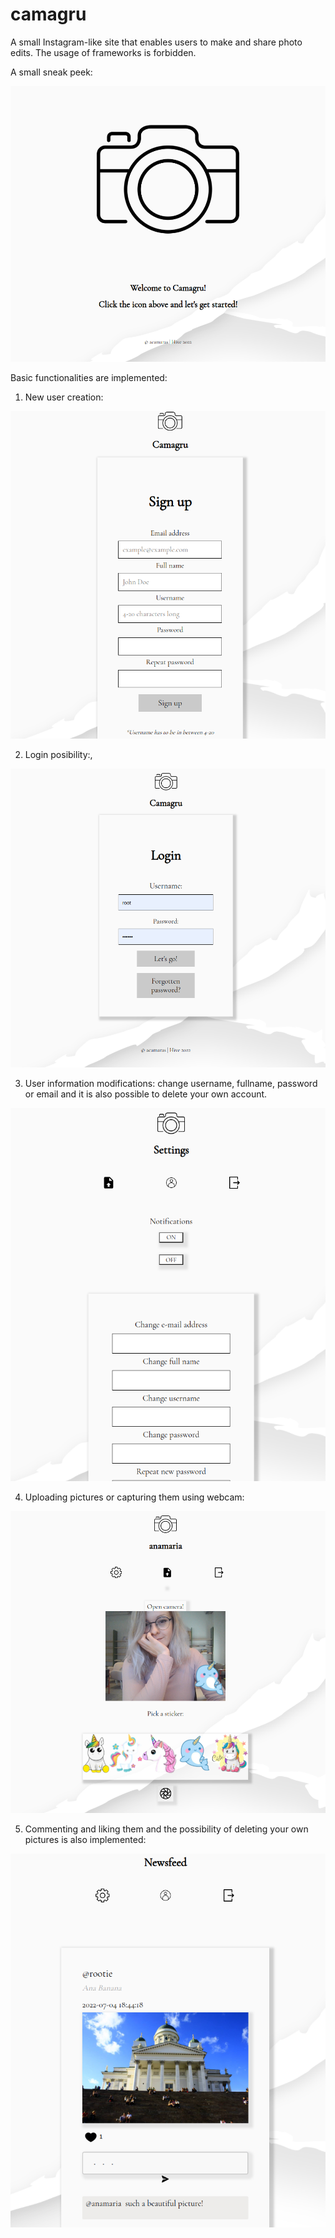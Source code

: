 # camagru

A small Instagram-like site that enables users to make and share photo edits.
The usage of frameworks is forbidden.

A small sneak peek:

![This is an image](https://github.com/acamaras0/camagru/blob/main/screenshots/9.png)


Basic functionalities are implemented:
1. New user creation:

![This is an image](https://github.com/acamaras0/camagru/blob/main/screenshots/8.png)

2. Login posibility:,  

![This is an image](https://github.com/acamaras0/camagru/blob/main/screenshots/10.png)

3. User information modifications: change username, fullname, password or email and it is also possible to delete your own account.

![This is an image](https://github.com/acamaras0/camagru/blob/main/screenshots/7.png)

4. Uploading pictures or capturing them using webcam:

![This is an image](https://github.com/acamaras0/camagru/blob/main/screenshots/5.png)

5. Commenting and liking them and the possibility of deleting your own pictures is also implemented:

![This is an image](https://github.com/acamaras0/camagru/blob/main/screenshots/3.png)
